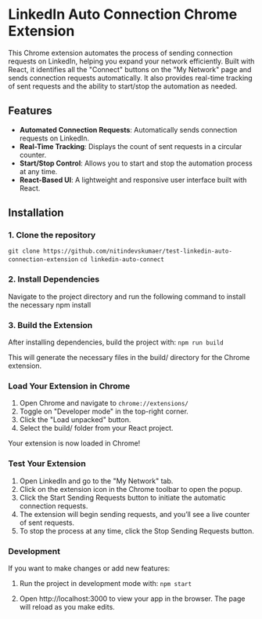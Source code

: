 # LinkedIn Auto Connection Chrome Extension

This Chrome extension automates the process of sending connection requests on LinkedIn, helping you expand your network efficiently. Built with React, it identifies all the "Connect" buttons on the "My Network" page and sends connection requests automatically. It also provides real-time tracking of sent requests and the ability to start/stop the automation as needed.

## Features

- **Automated Connection Requests**: Automatically sends connection requests on LinkedIn.
- **Real-Time Tracking**: Displays the count of sent requests in a circular counter.
- **Start/Stop Control**: Allows you to start and stop the automation process at any time.
- **React-Based UI**: A lightweight and responsive user interface built with React.

## Installation

### 1. Clone the repository
`git clone https://github.com/nitindevskumaer/test-linkedin-auto-connection-extension`
`cd linkedin-auto-connect`

### 2. Install Dependencies
Navigate to the project directory and run the following command to install the necessary
npm install

### 3. Build the Extension
After installing dependencies, build the project with:
`npm run build`

This will generate the necessary files in the build/ directory for the Chrome extension.

### Load Your Extension in Chrome
1. Open Chrome and navigate to `chrome://extensions/`
2. Toggle on "Developer mode" in the top-right corner.
3. Click the "Load unpacked" button.
4. Select the build/ folder from your React project.

Your extension is now loaded in Chrome!


### Test Your Extension
1. Open LinkedIn and go to the "My Network" tab.
2. Click on the extension icon in the Chrome toolbar to open the popup.
3. Click the Start Sending Requests button to initiate the automatic connection requests.
4. The extension will begin sending requests, and you’ll see a live counter of sent requests.
5. To stop the process at any time, click the Stop Sending Requests button.

### Development
If you want to make changes or add new features:
1. Run the project in development mode with:
`npm start`

2. Open http://localhost:3000 to view your app in the browser. The page will reload as you make edits.